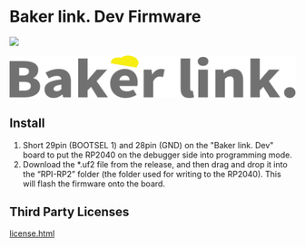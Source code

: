 # Baker link. Dev Firmware

<a href="https://www.buymeacoffee.com/Bakerlink.Lab"><img src="https://img.buymeacoffee.com/button-api/?text=Buy me a coffee&emoji=🍵&slug=Bakerlink.Lab&button_colour=FFDD00&font_colour=000000&font_family=Lato&outline_colour=000000&coffee_colour=ffffff" /></a>

<div align="center">

![Baker link](doc/image/a34afb093298-20240916.png)

</div>

## Install

1. Short 29pin (BOOTSEL 1) and 28pin (GND) on the "Baker link. Dev" board to put the RP2040 on the debugger side into programming mode.
2. Download the *.uf2 file from the release, and then drag and drop it into the “RPI-RP2” folder (the folder used for writing to the RP2040). This will flash the firmware onto the board.

## Third Party Licenses

[license.html](license.html)
